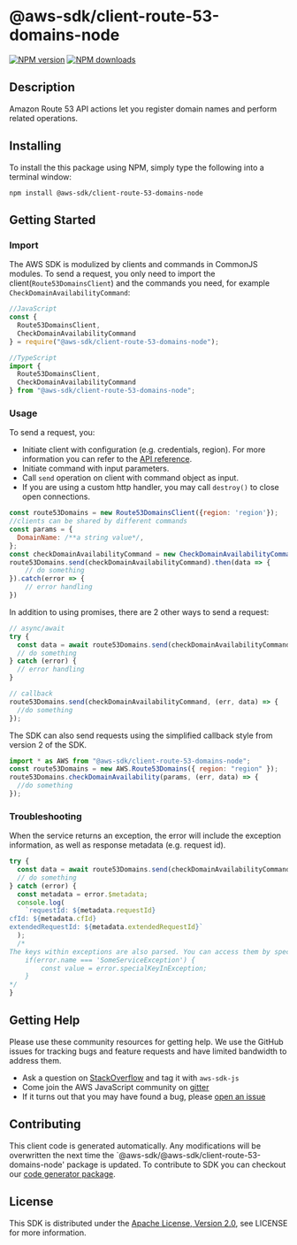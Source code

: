 # @aws-sdk/client-route-53-domains-node

[![NPM version](https://img.shields.io/npm/v/@aws-sdk/client-route-53-domains-node/preview.svg)](https://www.npmjs.com/package/@aws-sdk/client-route-53-domains-node)
[![NPM downloads](https://img.shields.io/npm/dm/@aws-sdk/client-route-53-domains-node.svg)](https://www.npmjs.com/package/@aws-sdk/client-route-53-domains-node)

## Description

<p>Amazon Route 53 API actions let you register domain names and perform related operations.</p>

## Installing

To install the this package using NPM, simply type the following into a terminal window:

```
npm install @aws-sdk/client-route-53-domains-node
```

## Getting Started

### Import

The AWS SDK is modulized by clients and commands in CommonJS modules. To send a request, you only need to import the client(`Route53DomainsClient`) and the commands you need, for example `CheckDomainAvailabilityCommand`:

```javascript
//JavaScript
const {
  Route53DomainsClient,
  CheckDomainAvailabilityCommand
} = require("@aws-sdk/client-route-53-domains-node");
```

```javascript
//TypeScript
import {
  Route53DomainsClient,
  CheckDomainAvailabilityCommand
} from "@aws-sdk/client-route-53-domains-node";
```

### Usage

To send a request, you:

- Initiate client with configuration (e.g. credentials, region). For more information you can refer to the [API reference][].
- Initiate command with input parameters.
- Call `send` operation on client with command object as input.
- If you are using a custom http handler, you may call `destroy()` to close open connections.

```javascript
const route53Domains = new Route53DomainsClient({region: 'region'});
//clients can be shared by different commands
const params = {
  DomainName: /**a string value*/,
};
const checkDomainAvailabilityCommand = new CheckDomainAvailabilityCommand(params);
route53Domains.send(checkDomainAvailabilityCommand).then(data => {
    // do something
}).catch(error => {
    // error handling
})
```

In addition to using promises, there are 2 other ways to send a request:

```javascript
// async/await
try {
  const data = await route53Domains.send(checkDomainAvailabilityCommand);
  // do something
} catch (error) {
  // error handling
}
```

```javascript
// callback
route53Domains.send(checkDomainAvailabilityCommand, (err, data) => {
  //do something
});
```

The SDK can also send requests using the simplified callback style from version 2 of the SDK.

```javascript
import * as AWS from "@aws-sdk/client-route-53-domains-node";
const route53Domains = new AWS.Route53Domains({ region: "region" });
route53Domains.checkDomainAvailability(params, (err, data) => {
  //do something
});
```

### Troubleshooting

When the service returns an exception, the error will include the exception information, as well as response metadata (e.g. request id).

```javascript
try {
  const data = await route53Domains.send(checkDomainAvailabilityCommand);
  // do something
} catch (error) {
  const metadata = error.$metadata;
  console.log(
    `requestId: ${metadata.requestId}
cfId: ${metadata.cfId}
extendedRequestId: ${metadata.extendedRequestId}`
  );
  /*
The keys within exceptions are also parsed. You can access them by specifying exception names:
    if(error.name === 'SomeServiceException') {
        const value = error.specialKeyInException;
    }
*/
}
```

## Getting Help

Please use these community resources for getting help. We use the GitHub issues for tracking bugs and feature requests and have limited bandwidth to address them.

- Ask a question on [StackOverflow](https://stackoverflow.com/questions/tagged/aws-sdk-js) and tag it with `aws-sdk-js`
- Come join the AWS JavaScript community on [gitter](https://gitter.im/aws/aws-sdk-js-v3)
- If it turns out that you may have found a bug, please [open an issue](https://github.com/aws/aws-sdk-js-v3/issues)

## Contributing

This client code is generated automatically. Any modifications will be overwritten the next time the `@aws-sdk/@aws-sdk/client-route-53-domains-node' package is updated. To contribute to SDK you can checkout our [code generator package][].

## License

This SDK is distributed under the
[Apache License, Version 2.0](http://www.apache.org/licenses/LICENSE-2.0),
see LICENSE for more information.

[code generator package]: https://github.com/aws/aws-sdk-js-v3/tree/master/packages/service-types-generator
[api reference]: https://docs.aws.amazon.com/AWSJavaScriptSDK/latest/
